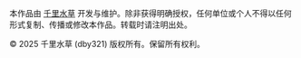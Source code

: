 本作品由 [千里水草](https://github.com/dby321) 开发与维护。除非获得明确授权，任何单位或个人不得以任何形式复制、传播或修改本作品。转载时请注明出处。

© 2025 千里水草 (dby321) 版权所有。保留所有权利。
